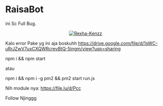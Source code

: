 # RaisaBot
ini Sc Full Bug.

<p align="center">
    <a href="https://Rexha-Kenzz.github.io">
        <img
            src="https://readme-typing-svg.herokuapp.com?size=15&width=280&lines=Thank+for+using+raisa+bot+🤗"
            alt="Rexha-Kenzz"
        />
    </a>
</p>

</p>

Kalo error Pake yg ini aja boskuhh https://drive.google.com/file/d/1sWC-uRrJZwV7uxCXQWRcrevBtQ-5ingm/view?usp=sharing

npm i && npm start

atau

npm i && npm i -g pm2 && pm2 start run.js

Nih module nya:
https://file.lu/d/Pcc


Follow Njinggg 
